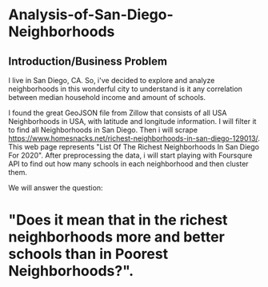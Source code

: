 # Analysis-of-San-Diego-Neighborhoods

## Introduction/Business Problem

I live in San Diego, CA.
So, i've decided to explore and analyze neighborhoods in this wonderful city to understand is it any correlation between median household income and amount of schools.

I found the great GeoJSON file from Zillow that consists of all USA Neighborhoods in USA, with latitude and longitude information. I will filter it to find all Neighborhoods in San Diego. Then i will scrape https://www.homesnacks.net/richest-neighborhoods-in-san-diego-129013/. This web page represents "List Of The Richest Neighborhoods In San Diego For 2020". After preprocessing the data, i will start playing with Foursqure API to find out how many schools in each neighborhood and then cluster them. 

We will answer the question:

# "Does it mean that in the richest neighborhoods more and better schools than in Poorest Neighborhoods?".
